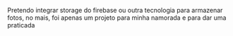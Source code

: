 Pretendo integrar storage do firebase ou outra tecnologia para armazenar fotos, no mais, foi apenas um projeto para minha namorada e para dar uma praticada
